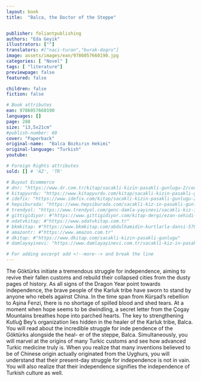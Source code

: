 ```yaml
---
layout: book
title:  "Balca, the Doctor of the Steppe"


publisher: foliantpublishing
authors: "Eda Geyik"
illustrators: [""]
translators: #["naci-turan","burak-dogru"]
image: assets/images/ean/9786057660190.jpg
categories: [ "Novel" ]
tags: [ "literature"]
previewpage: false
featured: false

children: false
fiction: false

# Book attributes
ean: 9786057660190
languages: []
page: 288
size: "13,5x21cm"
#publish-number: 60
cover: "Paperback"
original-name:  "Balca Bozkırın Hekimi"
original-language: "Turkish"
youtube:

# Foreign Rights attributes
sold: [] # 'AZ', 'TR'

# Buyout Ecommerce
# dnr: "https://www.dr.com.tr/kitap/sacakli-kizin-pasakli-gunlugu-2/cocuk-ve-genclik/genclik-10-yas/roman-oyku/urunno=0001893059001"
# kitapyurdu: "https://www.kitapyurdu.com/kitap/sacakli-kizin-pasakli-gunlugu-2-/560122.html&filter_name=Sa%C3%A7akl%C4%B1+K%C4%B1z%27%C4%B1n+Pasakl%C4%B1+G%C3%BCnl%C3%BC%C4%9F%C3%BC+2"
# idefix: "https://www.idefix.com/kitap/sacakli-kizin-pasakli-gunlugu-2/cocuk-ve-genclik/genclik-10-yas/roman-oyku/urunno=0001893059001"
# hepsiburada: "https://www.hepsiburada.com/sacakli-kiz-in-pasakli-gunlugu-2-damla-yayinevi-p-HBV000012ER86"
# trendyol: "https://www.trendyol.com/genc-damla-yayinevi/sacakli-kiz-in-pasakli-gunlugu-2-p-54825777"
# gittigidiyor: #"https://www.gittigidiyor.com/kitap-dergi/ezan-sehidi-adnan-menderes_pdp_732728793"
# odatvkitap: #"https://www.odatvkitap.com.tr"
# bkmkitap: #"https://www.bkmkitap.com/abdulhamidin-kurtlarla-dansi-578226"
# amazontr: #"https://www.amazon.com.tr"
# dkitap: #"https://www.dkitap.com/sacakli-kizin-pasakli-gunlugu"
# damlayayinevi: "https://www.damlayayinevi.com.tr/sacakli-kiz-in-pasakli-gunlugu-2-bu-iste-bi-terslik-var"

# For adding excerpt add <!--more--> and break the line
---
```

The Göktürks initiate a tremendous struggle for
independence, aiming to revive their fallen customs and rebuild their collapsed cities from the
dusty pages of history. As all signs of the Dragon Year point towards independence, the brave
people of the Karluk tribe have sworn to stand
by anyone who rebels against China. In the time
span from Kürşad’s rebellion to Aşina Fenzi, there
is no shortage of spilled blood and shed tears. At
a moment when hope seems to be dwindling, a
secret letter from the Çogay Mountains breathes
hope into parched hearts. The key to strengthening
Kutluğ Bey’s organization lies hidden in the healer
of the Karluk tribe, Balca.
You will read about the incredible struggle for
inde pendence of the Göktürks alongside the heal-
er of the steppe, Balca. Simultaneously, you will
marvel at the origins of many Turkic customs and
see how advanced Turkic medicine truly is.
When you realize that many inventions believed
to be of Chinese origin actually originated from the
Uyghurs, you will understand that their present-day
struggle for independence is not in vain. You will
also realize that their independence signifies the
independence of Turkish culture as well.
<!--more--> 

